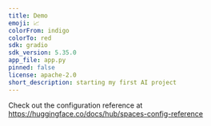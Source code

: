 ```yaml
---
title: Demo
emoji: 📈
colorFrom: indigo
colorTo: red
sdk: gradio
sdk_version: 5.35.0
app_file: app.py
pinned: false
license: apache-2.0
short_description: starting my first AI project
---
```


Check out the configuration reference at https://huggingface.co/docs/hub/spaces-config-reference
